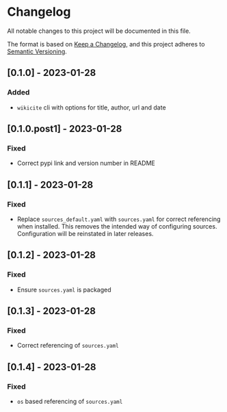 # Changelog

All notable changes to this project will be documented in this file.

The format is based on [Keep a Changelog](https://keepachangelog.com/en/1.0.0/),
and this project adheres to [Semantic Versioning](https://semver.org/spec/v2.0.0.html).

## [0.1.0] - 2023-01-28

### Added

- `wikicite` cli with options for title, author, url and date

## [0.1.0.post1] - 2023-01-28

### Fixed

- Correct pypi link and version number in README

## [0.1.1] - 2023-01-28

### Fixed

- Replace `sources_default.yaml` with `sources.yaml` for correct referencing when installed. This removes the intended way of configuring sources. Configuration will be reinstated in later releases.

## [0.1.2] - 2023-01-28

### Fixed

- Ensure `sources.yaml` is packaged

## [0.1.3] - 2023-01-28

### Fixed

- Correct referencing of `sources.yaml`

## [0.1.4] - 2023-01-28

### Fixed

- `os` based referencing of `sources.yaml`

